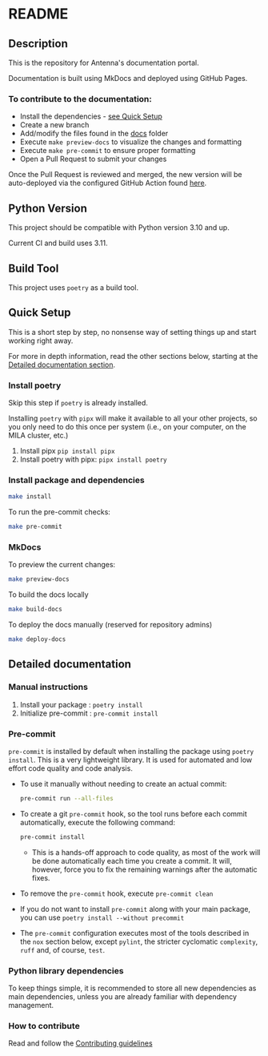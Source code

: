 # README

## Description

This is the repository for Antenna's documentation portal.

Documentation is built using MkDocs and deployed using GitHub Pages.

### To contribute to the documentation:

- Install the dependencies - [see Quick Setup](#quick-setup)
- Create a new branch
- Add/modify the files found in the [docs](docs) folder
- Execute `make preview-docs` to visualize the changes and formatting
- Execute `make pre-commit` to ensure proper formatting
- Open a Pull Request to submit your changes

Once the Pull Request is reviewed and merged, the new version will be auto-deployed
via the configured GitHub Action found [here](.github/workflows/publish-gh-pages.yml).

## Python Version

This project should be compatible with Python version 3.10 and up.

Current CI and build uses 3.11.

## Build Tool

This project uses `poetry` as a build tool.

## Quick Setup

This is a short step by step, no nonsense way of setting things up and start working
right away.

For more in depth information, read the other sections below, starting at the
[Detailed documentation section](#detailed-documentation).

### Install poetry

Skip this step if `poetry` is already installed.

Installing `poetry` with `pipx` will make it available to all your other projects, so
you only need to do this once per system (i.e., on your computer, on the MILA cluster, etc.)

1. Install pipx `pip install pipx`
2. Install poetry with pipx: `pipx install poetry`

### Install package and dependencies

```sh
make install
```

To run the pre-commit checks:

```sh
make pre-commit
```

### MkDocs

To preview the current changes:

```sh
make preview-docs
```

To build the docs locally

```sh
make build-docs
```

To deploy the docs manually (reserved for repository admins)

```sh
make deploy-docs
```

## Detailed documentation

### Manual instructions

1. Install your package : `poetry install`
2. Initialize pre-commit : `pre-commit install`

### Pre-commit

`pre-commit` is installed by default when installing the package using `poetry install`.
This is a very lightweight library. It is used for automated and low effort code
quality and code analysis.

- To use it manually without needing to create an actual commit:

  ```bash
  pre-commit run --all-files
  ```

- To create a git `pre-commit` hook, so the tool runs before each commit automatically,
  execute the following command:

  ```bash
  pre-commit install
  ```

  - This is a hands-off approach to code quality, as most of the work will be done
    automatically each time you create a commit. It will, however, force you to fix
    the remaining warnings after the automatic fixes.

- To remove the `pre-commit` hook, execute `pre-commit clean`

- If you do not want to install `pre-commit` along with your main package, you can use
  `poetry install --without precommit`

- The `pre-commit` configuration executes most of the tools described in the `nox`
  section below, except `pylint`, the stricter cyclomatic `complexity`, `ruff` and,
  of course, `test`.

### Python library dependencies

To keep things simple, it is recommended to store all new dependencies as main
dependencies, unless you are already familiar with dependency management.

### How to contribute

Read and follow the [Contributing guidelines](CONTRIBUTING.md)
